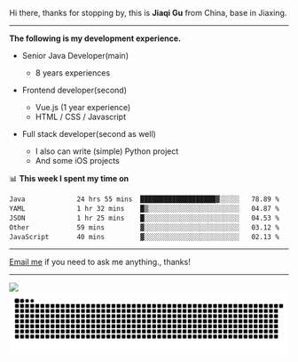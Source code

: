 Hi there, thanks for stopping by, this is **Jiaqi Gu** from China, base in Jiaxing.

---

**The following is my development experience.**

- Senior Java Developer(main)
  - 8 years experiences

- Frontend developer(second)
  - Vue.js (1 year experience)
  - HTML / CSS / Javascript
  
- Full stack developer(second as well)
  - I also can write (simple) Python project
  - And some iOS projects

📊 **This week I spent my time on**
<!--START_SECTION:waka-->

```txt
Java             24 hrs 55 mins  ███████████████████▓░░░░░   78.89 %
YAML             1 hr 32 mins    █▒░░░░░░░░░░░░░░░░░░░░░░░   04.87 %
JSON             1 hr 25 mins    █░░░░░░░░░░░░░░░░░░░░░░░░   04.53 %
Other            59 mins         ▓░░░░░░░░░░░░░░░░░░░░░░░░   03.12 %
JavaScript       40 mins         ▓░░░░░░░░░░░░░░░░░░░░░░░░   02.13 %
```

<!--END_SECTION:waka-->

---

[Email me](mailto:htk2klwgr@mozmail.com?subject=Hiring_from_GitHub) if you need to ask me anything., thanks!

---

![]( https://visitor-badge.glitch.me/badge?page_id=githubgujiaqi)
![]( https://github.com/droid-Q/droid-Q/raw/output/github-contribution-grid-snake.svg#gh-dark-mode-only)
